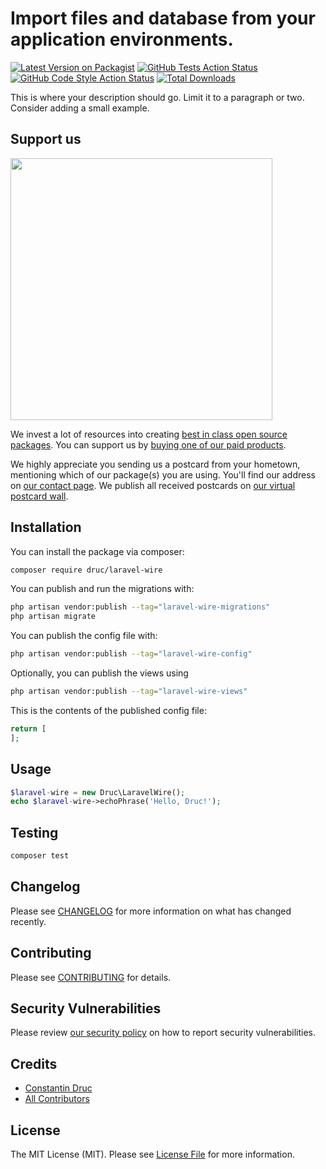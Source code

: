 # Import files and database from your application environments.

[![Latest Version on Packagist](https://img.shields.io/packagist/v/druc/laravel-wire.svg?style=flat-square)](https://packagist.org/packages/druc/laravel-wire)
[![GitHub Tests Action Status](https://img.shields.io/github/workflow/status/druc/laravel-wire/run-tests?label=tests)](https://github.com/druc/laravel-wire/actions?query=workflow%3Arun-tests+branch%3Amain)
[![GitHub Code Style Action Status](https://img.shields.io/github/workflow/status/druc/laravel-wire/Check%20&%20fix%20styling?label=code%20style)](https://github.com/druc/laravel-wire/actions?query=workflow%3A"Check+%26+fix+styling"+branch%3Amain)
[![Total Downloads](https://img.shields.io/packagist/dt/druc/laravel-wire.svg?style=flat-square)](https://packagist.org/packages/druc/laravel-wire)

This is where your description should go. Limit it to a paragraph or two. Consider adding a small example.

## Support us

[<img src="https://github-ads.s3.eu-central-1.amazonaws.com/laravel-wire.jpg?t=1" width="419px" />](https://spatie.be/github-ad-click/laravel-wire)

We invest a lot of resources into creating [best in class open source packages](https://spatie.be/open-source). You can support us by [buying one of our paid products](https://spatie.be/open-source/support-us).

We highly appreciate you sending us a postcard from your hometown, mentioning which of our package(s) you are using. You'll find our address on [our contact page](https://spatie.be/about-us). We publish all received postcards on [our virtual postcard wall](https://spatie.be/open-source/postcards).

## Installation

You can install the package via composer:

```bash
composer require druc/laravel-wire
```

You can publish and run the migrations with:

```bash
php artisan vendor:publish --tag="laravel-wire-migrations"
php artisan migrate
```

You can publish the config file with:
```bash
php artisan vendor:publish --tag="laravel-wire-config"
```

Optionally, you can publish the views using

```bash
php artisan vendor:publish --tag="laravel-wire-views"
```

This is the contents of the published config file:

```php
return [
];
```

## Usage

```php
$laravel-wire = new Druc\LaravelWire();
echo $laravel-wire->echoPhrase('Hello, Druc!');
```

## Testing

```bash
composer test
```

## Changelog

Please see [CHANGELOG](CHANGELOG.md) for more information on what has changed recently.

## Contributing

Please see [CONTRIBUTING](.github/CONTRIBUTING.md) for details.

## Security Vulnerabilities

Please review [our security policy](../../security/policy) on how to report security vulnerabilities.

## Credits

- [Constantin Druc](https://github.com/druc)
- [All Contributors](../../contributors)

## License

The MIT License (MIT). Please see [License File](LICENSE.md) for more information.
